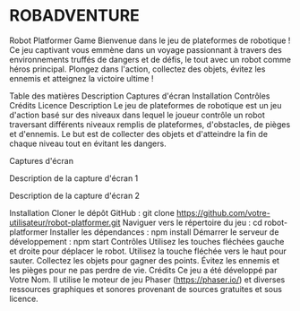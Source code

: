 # ROBADVENTURE

Robot Platformer Game
Bienvenue dans le jeu de plateformes de robotique ! Ce jeu captivant vous emmène dans un voyage passionnant à travers des environnements truffés de dangers et de défis, le tout avec un robot comme héros principal. Plongez dans l'action, collectez des objets, évitez les ennemis et atteignez la victoire ultime !

Table des matières
Description
Captures d'écran
Installation
Contrôles
Crédits
Licence
Description
Le jeu de plateformes de robotique est un jeu d'action basé sur des niveaux dans lequel le joueur contrôle un robot traversant différents niveaux remplis de plateformes, d'obstacles, de pièges et d'ennemis. Le but est de collecter des objets et d'atteindre la fin de chaque niveau tout en évitant les dangers.

Captures d'écran

Description de la capture d'écran 1


Description de la capture d'écran 2

Installation
Cloner le dépôt GitHub : git clone https://github.com/votre-utilisateur/robot-platformer.git
Naviguer vers le répertoire du jeu : cd robot-platformer
Installer les dépendances : npm install
Démarrer le serveur de développement : npm start
Contrôles
Utilisez les touches fléchées gauche et droite pour déplacer le robot.
Utilisez la touche fléchée vers le haut pour sauter.
Collectez les objets pour gagner des points.
Évitez les ennemis et les pièges pour ne pas perdre de vie.
Crédits
Ce jeu a été développé par Votre Nom. Il utilise le moteur de jeu Phaser (https://phaser.io/) et diverses ressources graphiques et sonores provenant de sources gratuites et sous licence.